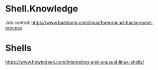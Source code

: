# Shell.Knowledge
Job control: https://www.baeldung.com/linux/foreground-background-process

# Shells
https://www.howtogeek.com/interesting-and-unusual-linux-shells/
